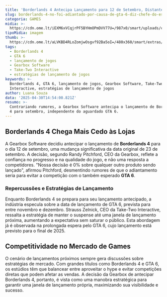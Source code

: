 ```yaml
---
title: 'Borderlands 4 Antecipa Lançamento para 12 de Setembro, Distante de GTA 6'
slug: borderlands-4-no-foi-adiantado-por-causa-de-gta-6-diz-chefe-do-estdio
categoria: GAMES
midia: >-
  https://cdn.ome.lt/iEXM6xVCqjrPF5BYHmOPmDVV77U=/987x0/smart/uploads/conteudo/fotos/OMELETE_CAPA_-_2025-04-30T104934.914.png
tipoMidia: imagem
thumb: >-
  https://cdn.ome.lt/aLVKBD4RLoZomjwOsgvf92Ba5oI=/480x360/smart/extras/conteudos/omelete_THUMB_-_2025-04-30T104917.877.png
tags:
  - Borderlands 4
  - GTA 6
  - lançamento de jogos
  - Gearbox Software
  - Take-Two Interactive
  - estratégias de lançamento de jogos
keywords: >-
  Borderlands 4, GTA 6, lançamento de jogos, Gearbox Software, Take-Two
  Interactive, estratégias de lançamento de jogos
author: Luana Souza
data: '2025-04-30T14:54:00.821Z'
resumo: >-
  Contrariando rumores, a Gearbox Software antecipa o lançamento de Borderlands
  4 para setembro, independente do aguardado GTA 6.
---
```


## Borderlands 4 Chega Mais Cedo às Lojas

A Gearbox Software decidiu antecipar o lançamento de **Borderlands 4** para o dia 12 de setembro, uma mudança significativa da data original de 23 de setembro. A decisão, segundo Randy Pitchford, CEO da Gearbox, reflete a confiança no progresso e na qualidade do jogo, e não uma resposta a competidores. "Nossa decisão é 0% sobre qualquer outro produto sendo lançado", afirmou Pitchford, desmentindo rumores de que o adiantamento seria para evitar a competição com o também esperado **GTA 6**.

### Repercussões e Estratégias de Lançamento

Enquanto Borderlands 4 se prepara para seu lançamento antecipado, a indústria especula sobre a data de lançamento de GTA 6, prevista para entre novembro e dezembro. Strauss Zelnick, CEO da Take-Two Interactive, ressalta a estratégia de manter o suspense até uma janela de lançamento próxima, aumentando a expectativa sem saturar o público. Esta abordagem já é observada na prolongada espera pelo GTA 6, cujo lançamento está previsto para o final de 2025.

## Competitividade no Mercado de Games

O cenário de lançamentos próximos sempre gera discussões sobre estratégias de mercado. Com grandes títulos como Borderlands 4 e GTA 6, os estúdios têm que balancear entre aproveitar o hype e evitar competições diretas que podem afetar as vendas. A decisão da Gearbox de antecipar Borderlands 4, portanto, é vista como uma manobra estratégica para garantir uma janela de lançamento própria, maximizando sua visibilidade e sucesso.
